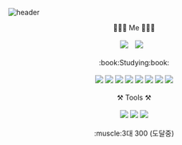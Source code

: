 ![header](https://capsule-render.vercel.app/api?type=wave&color=auto&height=300&section=header&text=fbehddn&fontSize=90)

<div align="center">
🧑🏻‍💻 Me 🧑🏻‍💻 
</div>
<br>
<div align="center">
<a href="https://hits.seeyoufarm.com"><img src="https://hits.seeyoufarm.com/api/count/incr/badge.svg?url=https%3A%2F%2Fgithub.com%2Ffbehddn&count_bg=%23191B17&title_bg=%23555555&icon=iconify.svg&icon_color=%23E7E7E7&title=&edge_flat=false"/></a>
<a href="https://velog.io/@dw_db">
    <img 
        src="http://img.shields.io/badge/-Velog-00EF91?style=flat&logo=Vector Logo Zone&link=https://velog.io/@dwdb"
        style="height : auto; margin-left : 10px; margin-right : 10px;"/>
</a>
</div>
<br>
<div align="center">
:book:Studying:book:
</div>

<br>

<div align="center">
<img src="https://img.shields.io/badge/C-A8B9CC?style=flat&logo=C&logoColor=white"/>
<img src="https://img.shields.io/badge/JAVA-007396?style=flat&logo=java&logoColor=white"/>
<img src="https://img.shields.io/badge/oracle-F80000?style=flat&logo=oracle&logoColor=white"/>
<img src="https://img.shields.io/badge/HTML5-E34F26?style=flat&logo=HTML5&logoColor=white"/>
<img src="https://img.shields.io/badge/CSS3-1572B6?style=flat&logo=CSS3&logoColor=white"/>
<img src="https://img.shields.io/badge/JavaScript-F7DF1E?style=flat&logo=JavaScript&logoColor=white"/>
<img src="https://img.shields.io/badge/Python-3776AB?style=flat&logo=Python&logoColor=white"/>
<img src="https://img.shields.io/badge/Spring-6DB33F?style=flat&logo=Spring&logoColor=white"/>
</div>

<br>

<div align="center">
⚒️ Tools ⚒️
</div>
<br>
<div align="center">
<img src="https://img.shields.io/badge/Visual Studio Code-007ACC?style=flat&logo=Visual Studio Code&logoColor=white"/>
<img src="https://img.shields.io/badge/Eclipse IDE-2C2255?style=flat&logo=#2C2255&logoColor=white"/>
<img src="https://img.shields.io/badge/IntelliJ IDEA-000000?style=flat&logo=IntelliJ IDEA&logoColor=white"/>
</div>
<br>
<div align="center">
:muscle:3대 300 (도달중)
</div>




